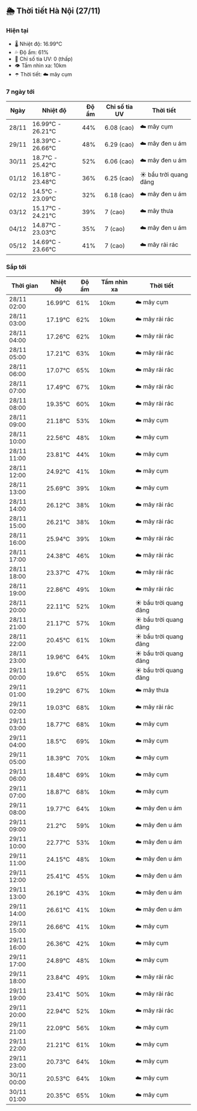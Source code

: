 ## 🌦️ Thời tiết Hà Nội (27/11)

### Hiện tại

- 🌡️ Nhiệt độ: 16.99℃
- 💦 Độ ẩm: 61%
- 🌟 Chỉ số tia UV: 0 (thấp)
- 👁️ Tầm nhìn xa: 10km
- ☂️ Thời tiết: ☁️ mây cụm

### 7 ngày tới

| Ngày | Nhiệt độ | Độ ẩm | Chỉ số tia UV | Thời tiết |
| --- | --- | --- | --- | --- |
| 28/11 | 16.99℃ - 26.21℃ | 44% | 6.08 (cao) | ☁️ mây cụm |
| 29/11 | 18.39℃ - 26.66℃ | 48% | 6.29 (cao) | ☁️ mây đen u ám |
| 30/11 | 18.7℃ - 25.42℃ | 52% | 6.06 (cao) | ☁️ mây đen u ám |
| 01/12 | 16.18℃ - 23.48℃ | 36% | 6.25 (cao) | ☀️ bầu trời quang đãng |
| 02/12 | 14.5℃ - 23.09℃ | 32% | 6.18 (cao) | ☁️ mây đen u ám |
| 03/12 | 15.17℃ - 24.21℃ | 39% | 7 (cao) | ☁️ mây thưa |
| 04/12 | 14.87℃ - 23.03℃ | 35% | 7 (cao) | ☁️ mây đen u ám |
| 05/12 | 14.69℃ - 23.66℃ | 41% | 7 (cao) | ☁️ mây rải rác |

### Sắp tới

| Thời gian | Nhiệt độ | Độ ẩm | Tầm nhìn xa | Thời tiết |
| --- | --- | --- | --- | --- |
| 28/11 02:00 | 16.99℃ | 61% | 10km | ☁️ mây cụm |
| 28/11 03:00 | 17.19℃ | 62% | 10km | ☁️ mây rải rác |
| 28/11 04:00 | 17.26℃ | 62% | 10km | ☁️ mây rải rác |
| 28/11 05:00 | 17.21℃ | 63% | 10km | ☁️ mây rải rác |
| 28/11 06:00 | 17.07℃ | 65% | 10km | ☁️ mây rải rác |
| 28/11 07:00 | 17.49℃ | 67% | 10km | ☁️ mây rải rác |
| 28/11 08:00 | 19.35℃ | 60% | 10km | ☁️ mây rải rác |
| 28/11 09:00 | 21.18℃ | 53% | 10km | ☁️ mây cụm |
| 28/11 10:00 | 22.56℃ | 48% | 10km | ☁️ mây cụm |
| 28/11 11:00 | 23.81℃ | 44% | 10km | ☁️ mây cụm |
| 28/11 12:00 | 24.92℃ | 41% | 10km | ☁️ mây cụm |
| 28/11 13:00 | 25.69℃ | 39% | 10km | ☁️ mây cụm |
| 28/11 14:00 | 26.12℃ | 38% | 10km | ☁️ mây rải rác |
| 28/11 15:00 | 26.21℃ | 38% | 10km | ☁️ mây rải rác |
| 28/11 16:00 | 25.94℃ | 39% | 10km | ☁️ mây rải rác |
| 28/11 17:00 | 24.38℃ | 46% | 10km | ☁️ mây rải rác |
| 28/11 18:00 | 23.37℃ | 47% | 10km | ☁️ mây rải rác |
| 28/11 19:00 | 22.86℃ | 49% | 10km | ☁️ mây rải rác |
| 28/11 20:00 | 22.11℃ | 52% | 10km | ☀️ bầu trời quang đãng |
| 28/11 21:00 | 21.17℃ | 57% | 10km | ☀️ bầu trời quang đãng |
| 28/11 22:00 | 20.45℃ | 61% | 10km | ☀️ bầu trời quang đãng |
| 28/11 23:00 | 19.96℃ | 64% | 10km | ☀️ bầu trời quang đãng |
| 29/11 00:00 | 19.6℃ | 65% | 10km | ☀️ bầu trời quang đãng |
| 29/11 01:00 | 19.29℃ | 67% | 10km | ☁️ mây thưa |
| 29/11 02:00 | 19.03℃ | 68% | 10km | ☁️ mây rải rác |
| 29/11 03:00 | 18.77℃ | 68% | 10km | ☁️ mây cụm |
| 29/11 04:00 | 18.5℃ | 69% | 10km | ☁️ mây cụm |
| 29/11 05:00 | 18.39℃ | 70% | 10km | ☁️ mây cụm |
| 29/11 06:00 | 18.48℃ | 69% | 10km | ☁️ mây cụm |
| 29/11 07:00 | 18.87℃ | 68% | 10km | ☁️ mây cụm |
| 29/11 08:00 | 19.77℃ | 64% | 10km | ☁️ mây đen u ám |
| 29/11 09:00 | 21.2℃ | 59% | 10km | ☁️ mây đen u ám |
| 29/11 10:00 | 22.77℃ | 53% | 10km | ☁️ mây đen u ám |
| 29/11 11:00 | 24.15℃ | 48% | 10km | ☁️ mây đen u ám |
| 29/11 12:00 | 25.41℃ | 45% | 10km | ☁️ mây đen u ám |
| 29/11 13:00 | 26.19℃ | 43% | 10km | ☁️ mây đen u ám |
| 29/11 14:00 | 26.61℃ | 41% | 10km | ☁️ mây đen u ám |
| 29/11 15:00 | 26.66℃ | 41% | 10km | ☁️ mây cụm |
| 29/11 16:00 | 26.36℃ | 42% | 10km | ☁️ mây cụm |
| 29/11 17:00 | 24.89℃ | 48% | 10km | ☁️ mây cụm |
| 29/11 18:00 | 23.84℃ | 49% | 10km | ☁️ mây rải rác |
| 29/11 19:00 | 23.41℃ | 50% | 10km | ☁️ mây rải rác |
| 29/11 20:00 | 22.94℃ | 52% | 10km | ☁️ mây rải rác |
| 29/11 21:00 | 22.09℃ | 56% | 10km | ☁️ mây cụm |
| 29/11 22:00 | 21.21℃ | 61% | 10km | ☁️ mây cụm |
| 29/11 23:00 | 20.73℃ | 64% | 10km | ☁️ mây cụm |
| 30/11 00:00 | 20.53℃ | 64% | 10km | ☁️ mây cụm |
| 30/11 01:00 | 20.35℃ | 65% | 10km | ☁️ mây cụm |
